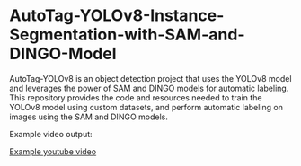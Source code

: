 # AutoTag-YOLOv8-Instance-Segmentation-with-SAM-and-DINGO-Model
AutoTag-YOLOv8 is an object detection project that uses the YOLOv8 model and leverages the power of SAM and DINGO models for automatic labeling. This repository provides the code and resources needed to train the YOLOv8 model using custom datasets, and perform automatic labeling on images using the SAM and DINGO models. 

Example video output:

[Example youtube video](https://youtu.be/8aCaEIrQqcA)

